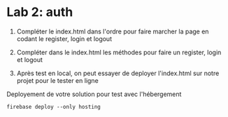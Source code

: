# Lab 2: auth

1. Compléter le index.html dans l'ordre pour faire marcher la page en codant le register, login et logout

2. Compléter dans le index.html les méthodes pour faire un register, login et logout

3. Après test en local, on peut essayer de deployer l'index.html sur notre projet pour le tester en ligne

Deployement de votre solution pour test avec l'hébergement
```
firebase deploy --only hosting
```
